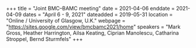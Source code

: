 +++
title = "Joint BMC–BAMC meeting"
date = 2021-04-06
enddate = 2021-04-09
dates = "April 6 - 9, 2021"
dateadded = 2019-05-31
location = "Online / University of Glasgow, U.K."
webpage = "https://sites.google.com/view/bmcbamc2021/home"
speakers = "Mark Gross, Heather Harrington, Ailsa Keating, Ciprian Manolescu, Catharina Stroppel, Bernd Sturmfels"
+++
